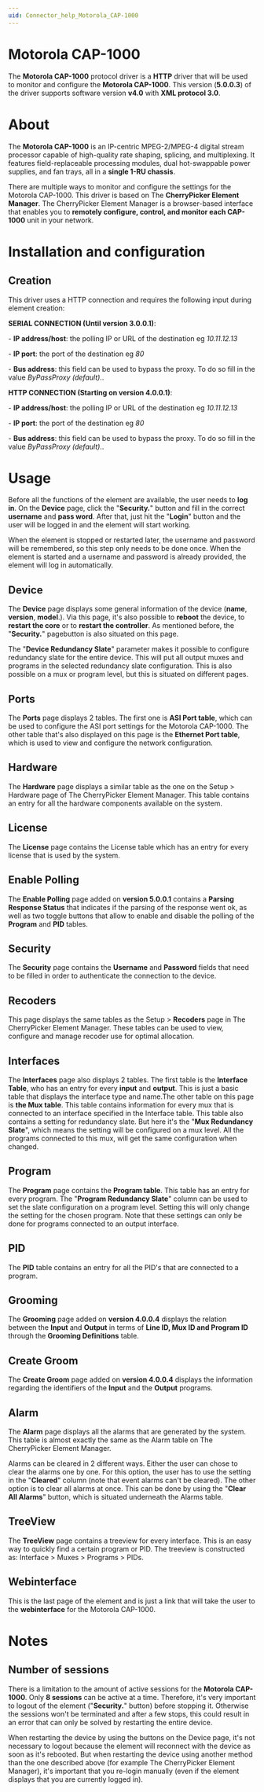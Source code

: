 ```yaml
---
uid: Connector_help_Motorola_CAP-1000
---
```


# Motorola CAP-1000

The **Motorola CAP-1000** protocol driver is a **HTTP** driver that will be used to monitor and configure the **Motorola CAP-1000**. This version (**5.0.0.3**) of the driver supports software version **v4.0** with **XML protocol 3.0**.

# About

The **Motorola CAP-1000** is an IP-centric MPEG-2/MPEG-4 digital stream processor capable of high-quality rate shaping, splicing, and multiplexing. It features field-replaceable processing modules, dual hot-swappable power supplies, and fan trays, all in a **single 1-RU chassis**.

There are multiple ways to monitor and configure the settings for the Motorola CAP-1000. This driver is based on The **CherryPicker Element Manager**. The CherryPicker Element Manager is a browser-based interface that enables you to **remotely configure, control, and monitor each CAP-1000** unit in your network.

# Installation and configuration

## Creation

This driver uses a HTTP connection and requires the following input during element creation:

**SERIAL CONNECTION (Until version 3.0.0.1)**:

\- **IP address/host**: the polling IP or URL of the destination eg *10.11.12.13*

\- **IP port**: the port of the destination eg *80*

\- **Bus address**: this field can be used to bypass the proxy. To do so fill in the value *ByPassProxy (default)*..

**HTTP CONNECTION (Starting on version 4.0.0.1)**:

\- **IP address/host**: the polling IP or URL of the destination eg *10.11.12.13*

\- **IP port**: the port of the destination eg *80*

\- **Bus address**: this field can be used to bypass the proxy. To do so fill in the value *ByPassProxy (default)*..

# Usage

Before all the functions of the element are available, the user needs to **log in**. On the **Device** page, click the "**Security.**" button and fill in the correct **username** and **pass word**. After that, just hit the "**Login**" button and the user will be logged in and the element will start working.

When the element is stopped or restarted later, the username and password will be remembered, so this step only needs to be done once. When the element is started and a username and password is already provided, the element will log in automatically.

## Device

The **Device** page displays some general information of the device (**name**, **version**, **model**.). Via this page, it's also possible to **reboot** the device, to **restart the core** or to **restart the controller**. As mentioned before, the "**Security.**" pagebutton is also situated on this page.

The "**Device Redundancy Slate**" parameter makes it possible to configure redundancy slate for the entire device. This will put all output muxes and programs in the selected redundancy slate configuration. This is also possible on a mux or program level, but this is situated on different pages.

## Ports

The **Ports** page displays 2 tables. The first one is **ASI Port table**, which can be used to configure the ASI port settings for the Motorola CAP-1000. The other table that's also displayed on this page is the **Ethernet Port table**, which is used to view and configure the network configuration.

## Hardware

The **Hardware** page displays a similar table as the one on the Setup \> Hardware page of The CherryPicker Element Manager. This table contains an entry for all the hardware components available on the system.

## License

The **License** page contains the License table which has an entry for every license that is used by the system.

## Enable Polling

The **Enable Polling** page added on **version 5.0.0.1** contains a **Parsing Response Status** that indicates if the parsing of the response went ok, as well as two toggle buttons that allow to enable and disable the polling of the **Program** and **PID** tables.

## Security

The **Security** page contains the **Username** and **Password** fields that need to be filled in order to authenticate the connection to the device.

## Recoders

This page displays the same tables as the Setup \> **Recoders** page in The CherryPicker Element Manager. These tables can be used to view, configure and manage recoder use for optimal allocation.

## Interfaces

The **Interfaces** page also displays 2 tables. The first table is the **Interface Table**, who has an entry for every **input** and **output**. This is just a basic table that displays the interface type and name.The other table on this page is **the Mux table**. This table contains information for every mux that is connected to an interface specified in the Interface table. This table also contains a setting for redundancy slate. But here it's the "**Mux Redundancy Slate**", which means the setting will be configured on a mux level. All the programs connected to this mux, will get the same configuration when changed.

## Program

The **Program** page contains the **Program table**. This table has an entry for every program. The "**Program Redundancy Slate**" column can be used to set the slate configuration on a program level. Setting this will only change the setting for the chosen program. Note that these settings can only be done for programs connected to an output interface.

## PID

The **PID** table contains an entry for all the PID's that are connected to a program.

## Grooming

The **Grooming** page added on **version 4.0.0.4** displays the relation between the **Input** and **Output** in terms of **Line ID, Mux ID and Program ID** through the **Grooming Definitions** table.

## Create Groom

The **Create Groom** page added on **version 4.0.0.4** displays the information regarding the identifiers of the **Input** and the **Output** programs.

## Alarm

The **Alarm** page displays all the alarms that are generated by the system. This table is almost exactly the same as the Alarm table on The CherryPicker Element Manager.

Alarms can be cleared in 2 different ways. Either the user can chose to clear the alarms one by one. For this option, the user has to use the setting in the "**Cleared**" column (note that event alarms can't be cleared). The other option is to clear all alarms at once. This can be done by using the "**Clear All Alarms**" button, which is situated underneath the Alarms table.

## TreeView

The **TreeView** page contains a treeview for every interface. This is an easy way to quickly find a certain program or PID. The treeview is constructed as: Interface \> Muxes \> Programs \> PIDs.

## Webinterface

This is the last page of the element and is just a link that will take the user to the **webinterface** for the Motorola CAP-1000.

# Notes

## Number of sessions

There is a limitation to the amount of active sessions for the **Motorola CAP-1000**. Only **8 sessions** can be active at a time. Therefore, it's very important to logout of the element ("**Security.**" button) before stopping it. Otherwise the sessions won't be terminated and after a few stops, this could result in an error that can only be solved by restarting the entire device.

When restarting the device by using the buttons on the Device page, it's not necessary to logout because the element will reconnect with the device as soon as it's rebooted. But when restarting the device using another method than the one described above (for example The CherryPicker Element Manager), it's important that you re-login manually (even if the element displays that you are currently logged in).
